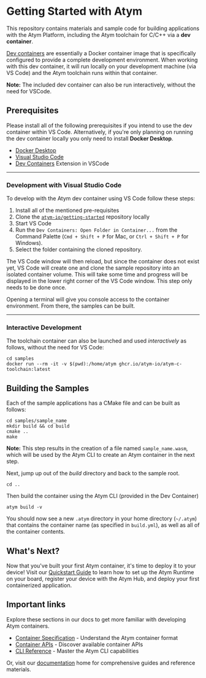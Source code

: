 Getting Started with Atym
==========================
This repository contains materials and sample code for building applications with the Atym Platform, including the Atym toolchain for C/C++ via a **dev container**.

[Dev containers](https://code.visualstudio.com/docs/remote/containers-tutorial) are essentially a Docker container image that is specifically configured to provide a complete development environment. When working with this dev container, it will run locally on your development machine (via VS Code) and the Atym toolchain runs within that container. 

**Note:** The included dev container can also be run interactively, without the need for VSCode.

## Prerequisites

Please install all of the following prerequisites if you intend to use the dev container within VS Code. Alternatively, if you're only planning on running the dev container locally you only need to install **Docker Desktop**.

* [Docker Desktop](https://www.docker.com/products/docker-desktop/)
* [Visual Studio Code](https://code.visualstudio.com/)
* [Dev Containers](https://marketplace.visualstudio.com/items?itemName=ms-vscode-remote.remote-containers) Extension in VSCode

---

### Development with Visual Studio Code

To develop with the Atym dev container using VS Code follow these steps:

1. Install all of the mentioned pre-requisites
2. Clone the [`atym-io/getting-started`](https://github.com/atym-io/getting-started) repository locally
3. Start VS Code
4. Run the `Dev Containers: Open Folder in Container...` from the Command Palette (`Cmd + Shift + P` for Mac, or `Ctrl + Shift + P` for Windows).
5. Select the folder containing the cloned repository.

The VS Code window will then reload, but since the container does not exist yet, VS Code will create one and clone the sample repository into an isolated container volume. This will take some time and progress will be displayed in the lower right corner of the VS Code window. This step only needs to be done once.

Opening a terminal will give you console access to the container environment. From there, the samples can be built. 

---

### Interactive Development
The toolchain container can also be launched and used *interactively* as follows, without the need for VS Code:
```
cd samples
docker run --rm -it -v $(pwd):/home/atym ghcr.io/atym-io/atym-c-toolchain:latest
```

## Building the Samples

Each of the sample applications has a CMake file and can be built as follows:
```
cd samples/sample_name
mkdir build && cd build
cmake ..
make
```

**Note:** This step results in the creation of a file named `sample_name.wasm`, which will be used by the Atym CLI to create an Atym container in the next step.

Next, jump up out of the *build* directory and back to the sample root.

```
cd ..
```

Then build the container using the Atym CLI (provided in the Dev Container)

```
atym build -v
```

You should now see a new `.atym` directory in your home directory (`~/.atym`) that contains the container name (as specified in `build.yml`), as well as all of the container contents.

## What's Next?
Now that you've built your first Atym container, it's time to deploy it to your device! 
Visit our [Quickstart Guide](https://docs.atym.io/quickstart) to learn how to set up the Atym Runtime on your board, register your device with the Atym Hub, and deploy your first containerized application. 

## Important links
Explore these sections in our docs to get more familiar with developing Atym containers.

- [Container Specification](https://docs.atym.io/architecture/containers/overview) - Understand the Atym container format
- [Container APIs](https://docs.atym.io/reference/api) - Discover available container APIs
- [CLI Reference](https://docs.atym.io/reference/cli) - Master the Atym CLI capabilities

Or, visit our [documentation](https://docs.atym.io) home for comprehensive guides and reference materials.
